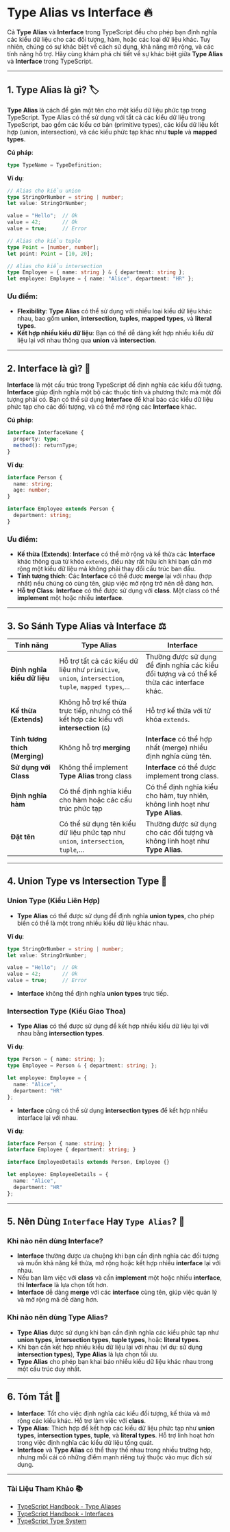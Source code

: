 # **Type Alias vs Interface 🔥**

Cả **Type Alias** và **Interface** trong TypeScript đều cho phép bạn định nghĩa các kiểu dữ liệu cho các đối tượng, hàm, hoặc các loại dữ liệu khác. Tuy nhiên, chúng có sự khác biệt về cách sử dụng, khả năng mở rộng, và các tính năng hỗ trợ. Hãy cùng khám phá chi tiết về sự khác biệt giữa **Type Alias** và **Interface** trong TypeScript.

---

## **1. Type Alias là gì? 🏷️**

**Type Alias** là cách để gán một tên cho một kiểu dữ liệu phức tạp trong TypeScript. Type Alias có thể sử dụng với tất cả các kiểu dữ liệu trong TypeScript, bao gồm các kiểu cơ bản (primitive types), các kiểu dữ liệu kết hợp (union, intersection), và các kiểu phức tạp khác như **tuple** và **mapped types**.

**Cú pháp**:
```typescript
type TypeName = TypeDefinition;
```

**Ví dụ**:

```typescript
// Alias cho kiểu union
type StringOrNumber = string | number;
let value: StringOrNumber;

value = "Hello";  // Ok
value = 42;       // Ok
value = true;     // Error

// Alias cho kiểu tuple
type Point = [number, number];
let point: Point = [10, 20];

// Alias cho kiểu intersection
type Employee = { name: string } & { department: string };
let employee: Employee = { name: "Alice", department: "HR" };

```

### **Ưu điểm**:
- **Flexibility**: **Type Alias** có thể sử dụng với nhiều loại kiểu dữ liệu khác nhau, bao gồm **union**, **intersection**, **tuples**, **mapped types**, và **literal types**.
- **Kết hợp nhiều kiểu dữ liệu**: Bạn có thể dễ dàng kết hợp nhiều kiểu dữ liệu lại với nhau thông qua **union** và **intersection**.

---

## **2. Interface là gì? 🧩**

**Interface** là một cấu trúc trong TypeScript để định nghĩa các kiểu đối tượng. **Interface** giúp định nghĩa một bộ các thuộc tính và phương thức mà một đối tượng phải có. Bạn có thể sử dụng **Interface** để khai báo các kiểu dữ liệu phức tạp cho các đối tượng, và có thể mở rộng các **Interface** khác.

**Cú pháp**:
```typescript
interface InterfaceName {
  property: type;
  method(): returnType;
}
```

**Ví dụ**:

```typescript
interface Person {
  name: string;
  age: number;
}

interface Employee extends Person {
  department: string;
}
```

### **Ưu điểm**:
- **Kế thừa (Extends)**: **Interface** có thể mở rộng và kế thừa các **Interface** khác thông qua từ khóa `extends`, điều này rất hữu ích khi bạn cần mở rộng một kiểu dữ liệu mà không phải thay đổi cấu trúc ban đầu.
- **Tính tương thích**: Các **Interface** có thể được **merge** lại với nhau (hợp nhất) nếu chúng có cùng tên, giúp việc mở rộng trở nên dễ dàng hơn.
- **Hỗ trợ Class**: **Interface** có thể được sử dụng với **class**. Một class có thể **implement** một hoặc nhiều **interface**.

---

## 3. So Sánh **Type Alias** và **Interface** ⚖️

| **Tính năng**                  | **Type Alias**                                  | **Interface**                                  |
|---------------------------------|-------------------------------------------------|------------------------------------------------|
| **Định nghĩa kiểu dữ liệu**     | Hỗ trợ tất cả các kiểu dữ liệu như `primitive`, `union`, `intersection`, `tuple`, `mapped types`,... | Thường được sử dụng để định nghĩa các kiểu đối tượng và có thể kế thừa các interface khác. |
| **Kế thừa (Extends)**           | Không hỗ trợ kế thừa trực tiếp, nhưng có thể kết hợp các kiểu với **intersection** (`&`) | Hỗ trợ kế thừa với từ khóa `extends`. |
| **Tính tương thích (Merging)**  | Không hỗ trợ **merging** | **Interface** có thể hợp nhất (merge) nhiều định nghĩa cùng tên. |
| **Sử dụng với Class**           | Không thể implement **Type Alias** trong class | **Interface** có thể được implement trong class. |
| **Định nghĩa hàm**              | Có thể định nghĩa kiểu cho hàm hoặc các cấu trúc phức tạp | Có thể định nghĩa kiểu cho hàm, tuy nhiên, không linh hoạt như **Type Alias**. |
| **Đặt tên**                     | Có thể sử dụng tên kiểu dữ liệu phức tạp như `union`, `intersection`, `tuple`,... | Thường được sử dụng cho các đối tượng và không linh hoạt như **Type Alias**. |

---

## **4. Union Type vs Intersection Type** 🔗

### **Union Type (Kiểu Liên Hợp)**

- **Type Alias** có thể được sử dụng để định nghĩa **union types**, cho phép biến có thể là một trong nhiều kiểu dữ liệu khác nhau.

**Ví dụ**:

```typescript
type StringOrNumber = string | number;
let value: StringOrNumber;

value = "Hello";  // Ok
value = 42;       // Ok
value = true;     // Error
```

- **Interface** không thể định nghĩa **union types** trực tiếp.

### **Intersection Type (Kiểu Giao Thoa)**

- **Type Alias** có thể được sử dụng để kết hợp nhiều kiểu dữ liệu lại với nhau bằng **intersection types**.

**Ví dụ**:

```typescript
type Person = { name: string; };
type Employee = Person & { department: string; };

let employee: Employee = {
  name: "Alice",
  department: "HR"
};
```

- **Interface** cũng có thể sử dụng **intersection types** để kết hợp nhiều interface lại với nhau.

**Ví dụ**:

```typescript
interface Person { name: string; }
interface Employee { department: string; }

interface EmployeeDetails extends Person, Employee {}

let employee: EmployeeDetails = {
  name: "Alice",
  department: "HR"
};
```

---

## **5. Nên Dùng `Interface` Hay `Type Alias`? 🤔**

### **Khi nào nên dùng Interface?**
- **Interface** thường được ưa chuộng khi bạn cần định nghĩa các đối tượng và muốn khả năng kế thừa, mở rộng hoặc kết hợp nhiều **interface** lại với nhau.
- Nếu bạn làm việc với **class** và cần **implement** một hoặc nhiều **interface**, thì **Interface** là lựa chọn tốt hơn.
- **Interface** dễ dàng **merge** với các **interface** cùng tên, giúp việc quản lý và mở rộng mã dễ dàng hơn.

### **Khi nào nên dùng Type Alias?**
- **Type Alias** được sử dụng khi bạn cần định nghĩa các kiểu phức tạp như **union types**, **intersection types**, **tuple types**, hoặc **literal types**.
- Khi bạn cần kết hợp nhiều kiểu dữ liệu lại với nhau (ví dụ: sử dụng **intersection types**), **Type Alias** là lựa chọn tối ưu.
- **Type Alias** cho phép bạn khai báo nhiều kiểu dữ liệu khác nhau trong một cấu trúc duy nhất.

---

## **6. Tóm Tắt 📝**

- **Interface**: Tốt cho việc định nghĩa các kiểu đối tượng, kế thừa và mở rộng các kiểu khác. Hỗ trợ làm việc với **class**.
- **Type Alias**: Thích hợp để kết hợp các kiểu dữ liệu phức tạp như **union types**, **intersection types**, **tuple**, và **literal types**. Hỗ trợ linh hoạt hơn trong việc định nghĩa các kiểu dữ liệu tổng quát.
- **Interface** và **Type Alias** có thể thay thế nhau trong nhiều trường hợp, nhưng mỗi cái có những điểm mạnh riêng tuỳ thuộc vào mục đích sử dụng.

---

### **Tài Liệu Tham Khảo 📚**

- [TypeScript Handbook - Type Aliases](https://www.typescriptlang.org/docs/handbook/2/objects.html#type-aliases)
- [TypeScript Handbook - Interfaces](https://www.typescriptlang.org/docs/handbook/2/objects.html#interfaces)
- [TypeScript Type System](https://www.typescriptlang.org/docs/handbook/2/types.html)